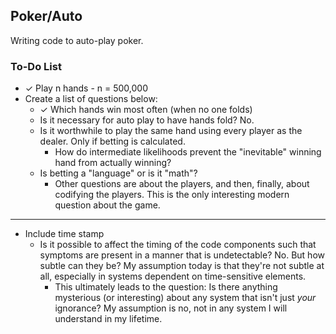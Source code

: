 ## Poker/Auto

Writing code to auto-play poker.

### To-Do List
- ✓ Play n hands - n = 500,000
- Create a list of questions below:
  - ✓ Which hands win most often (when no one folds)
  - Is it necessary for auto play to have hands fold? No.
  - Is it worthwhile to play the same hand using every player as the dealer. Only if betting is calculated.
    - How do intermediate likelihoods prevent the "inevitable" winning hand from actually winning?
  - Is betting a "language" or is it "math"?
    - Other questions are about the players, and then, finally, about codifying the players. This is the only interesting modern question about the game.
---

- Include time stamp
  - Is it possible to affect the timing of the code components such that symptoms are present in a manner that is undetectable? No. But how subtle can they be? My assumption today is that they're not subtle at all, especially in systems dependent on time-sensitive elements.
    - This ultimately leads to the question: Is there anything mysterious (or interesting) about any system that isn't just *your* ignorance? My assumption is no, not in any system I will understand in my lifetime.
